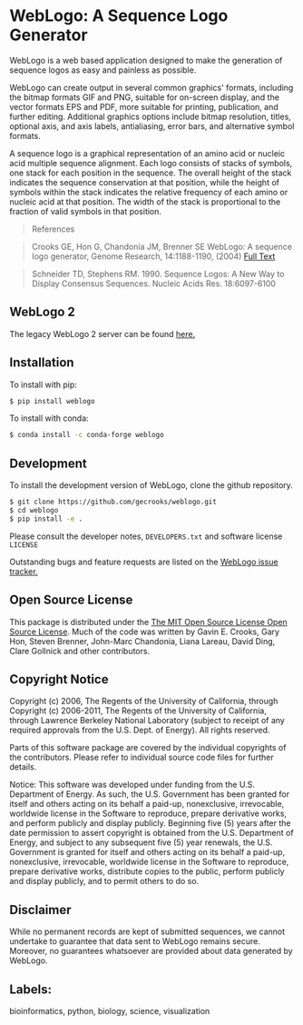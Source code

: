 # WebLogo: A Sequence Logo Generator

WebLogo is a web based application designed to make the generation of sequence logos as easy and painless as possible.

WebLogo can create output in several common graphics' formats, including the bitmap formats GIF and PNG, suitable for on-screen display, and the vector formats EPS and PDF, more suitable for printing, publication, and further editing. Additional graphics options include bitmap resolution, titles, optional axis, and axis labels, antialiasing, error bars, and alternative symbol formats.

A sequence logo is a graphical representation of an amino acid or nucleic acid multiple sequence alignment. Each logo consists of stacks of symbols, one stack for each position in the sequence. The overall height of the stack indicates the sequence conservation at that position, while the height of symbols within the stack indicates the relative frequency of each amino or nucleic acid at that position. The width of the stack is proportional to the fraction of valid symbols in that position.

> References

> Crooks GE, Hon G, Chandonia JM, Brenner SE WebLogo: A sequence logo generator, Genome Research, 14:1188-1190, (2004) [Full Text ](http://www.ncbi.nlm.nih.gov/pmc/articles/PMC419797/)

> Schneider TD, Stephens RM. 1990. Sequence Logos: A New Way to Display Consensus Sequences. Nucleic Acids Res. 18:6097-6100

## WebLogo 2

The legacy WebLogo 2 server can be found <a href="http://weblogo.berkeley.edu/">here.</a>

## Installation

To install with pip:

```sh
$ pip install weblogo
```

To install with conda:

```sh
$ conda install -c conda-forge weblogo
```

## Development

To install the development version of WebLogo, clone the github repository.

```sh
$ git clone https://github.com/gecrooks/weblogo.git
$ cd weblogo
$ pip install -e .
```

Please consult the developer notes, <code>DEVELOPERS.txt</code> and software license <code>LICENSE</code>

Outstanding bugs and feature requests are listed on the <a href="https://github.com/CrooksEnsemble/weblogo/issues">WebLogo issue tracker.</a>

## Open Source License

This package is distributed under the <a href="http://opensource.org/licenses/MIT">The MIT Open Source License Open Source License</a>. Much of the code was written by Gavin E. Crooks, Gary Hon, Steven Brenner, John-Marc Chandonia, Liana Lareau, David Ding, Clare Gollnick and other contributors.

## Copyright Notice

Copyright (c) 2006, The Regents of the University of California, through Copyright (c) 2006-2011, The Regents of the University of California, through Lawrence Berkeley National Laboratory (subject to receipt of any required approvals from the U.S. Dept. of Energy). All rights reserved.

Parts of this software package are covered by the individual copyrights of the contributors. Please refer to individual source code files for further details.

Notice:
This software was developed under funding from the U.S. Department of Energy. As such, the U.S. Government has been granted for itself and others acting on its behalf a paid-up, nonexclusive, irrevocable, worldwide license in the Software to reproduce, prepare derivative works, and perform publicly and display publicly. Beginning five (5) years after the date permission to assert copyright is obtained from the U.S. Department of Energy, and subject to any subsequent five (5) year renewals, the U.S. Government is granted for itself and others acting on its behalf a paid-up, nonexclusive, irrevocable, worldwide license in the Software to reproduce, prepare derivative works, distribute
copies to the public, perform publicly and display publicly, and to permit others to do so.

## Disclaimer

While no permanent records are kept of submitted sequences, we cannot undertake to guarantee that data sent to WebLogo remains secure. Moreover, no guarantees whatsoever are provided about data generated by WebLogo.

## Labels:

bioinformatics, python, biology, science, visualization
